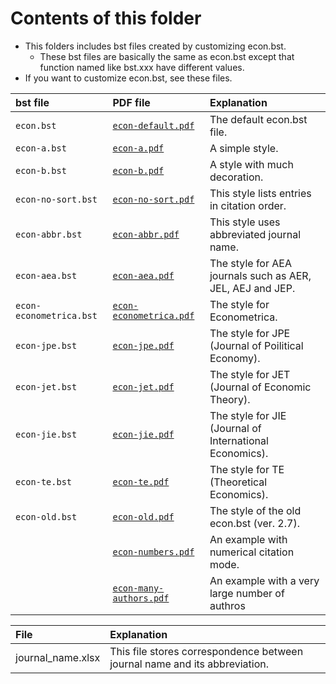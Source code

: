 <!--
Author:         Shiro Takeda
e-mail          <shiro.takeda@gmail.com>
First-written:  <2016-03-16>
Time-stamp:     <2023-11-07 09:55:28 st>
-->

Contents of this folder
==============================

+ This folders includes bst files created by customizing econ.bst.
  + These bst files are basically the same as econ.bst except that function named like
    bst.xxx have different values.
+ If you want to customize econ.bst, see these files.

| bst file                | PDF file                                         | Explanation                                               |
|:------------------------|:-------------------------------------------------|:----------------------------------------------------------|
| `econ.bst`              | [`econ-default.pdf`](econ-default.pdf)           | The default econ.bst file.                                |
| `econ-a.bst`            | [`econ-a.pdf`](econ-a.pdf)                       | A simple style.                                           |
| `econ-b.bst`            | [`econ-b.pdf`](econ-b.pdf)                       | A style with much decoration.                             |
| `econ-no-sort.bst`      | [`econ-no-sort.pdf`](econ-no-sort.pdf)           | This style lists entries in citation order.               |
| `econ-abbr.bst`         | [`econ-abbr.pdf`](econ-abbr.pdf)                 | This style uses abbreviated journal name.                 |
| `econ-aea.bst`          | [`econ-aea.pdf`](econ-aea.pdf)                   | The style for AEA journals such as AER, JEL, AEJ and JEP. |
| `econ-econometrica.bst` | [`econ-econometrica.pdf`](econ-econometrica.pdf) | The style for Econometrica.                               |
| `econ-jpe.bst`          | [`econ-jpe.pdf`](econ-jpe.pdf)                   | The style for JPE (Journal of Poilitical Economy).        |
| `econ-jet.bst`          | [`econ-jet.pdf`](econ-jet.pdf)                   | The style for JET (Journal of Economic Theory).           |
| `econ-jie.bst`          | [`econ-jie.pdf`](econ-jie.pdf)                   | The style for JIE (Journal of International Economics).   |
| `econ-te.bst`           | [`econ-te.pdf`](econ-te.pdf)                     | The style for TE (Theoretical Economics).                 |
| `econ-old.bst`          | [`econ-old.pdf`](econ-old.pdf)                   | The style of the old econ.bst (ver. 2.7).                 |
|                         | [`econ-numbers.pdf`](econ-numbers.pdf)           | An example with numerical citation mode.                  |
|                         | [`econ-many-authors.pdf`](econ-many-authors.pdf) | An example with a very large number of authros            |


| File              | Explanation                                                                |
|:------------------|:---------------------------------------------------------------------------|
| journal_name.xlsx | This file stores correspondence between journal name and its abbreviation. |


<!-- リンクの作成方法 -->
<!-- [リンクテキスト](URLを記入) -->

<!--
--------------------
Local Variables:
mode: markdown
fill-column: 90
coding: utf-8
End:
-->

